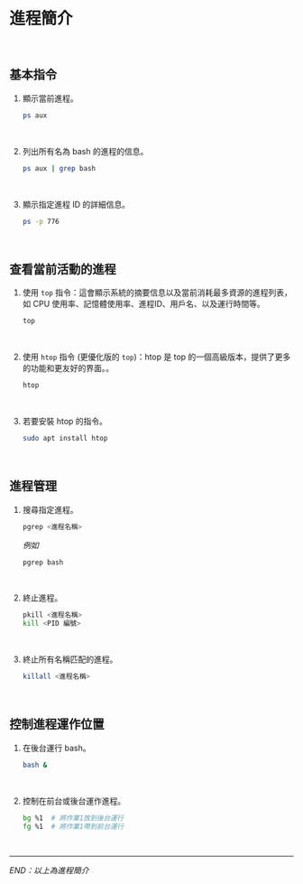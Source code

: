 # 進程簡介

<br>

## 基本指令

1. 顯示當前進程。

    ```bash
    ps aux
    ```

<br>

2. 列出所有名為 bash 的進程的信息。

    ```bash
    ps aux | grep bash
    ```

<br>

3. 顯示指定進程 ID 的詳細信息。

    ```bash
    ps -p 776
    ```

<br>

## 查看當前活動的進程

1. 使用 `top` 指令：這會顯示系統的摘要信息以及當前消耗最多資源的進程列表，如 CPU 使用率、記憶體使用率、進程ID、用戶名、以及運行時間等。

    ```bash
    top
    ```

<br>

2. 使用 `htop` 指令 (更優化版的 `top`)：htop 是 top 的一個高級版本，提供了更多的功能和更友好的界面。。

    ```bash
    htop
    ```

<br>

3. 若要安裝 htop 的指令。

    ```bash
    sudo apt install htop
    ```

<br>

## 進程管理

1. 搜尋指定進程。

    ```bash
    pgrep <進程名稱>
    ```

    _例如_

    ```bash
    pgrep bash
    ```

<br>

2. 終止進程。

    ```bash
    pkill <進程名稱>
    kill <PID 編號>
    ```

<br>

3. 終止所有名稱匹配的進程。

    ```bash
    killall <進程名稱>
    ```

<br>

## 控制進程運作位置

1. 在後台運行 bash。

    ```bash
    bash &
    ```

<br>

2. 控制在前台或後台運作進程。

    ```bash
    bg %1  # 將作業1放到後台運行
    fg %1  # 將作業1帶到前台運行
    ```

<br>

___

_END：以上為進程簡介_
